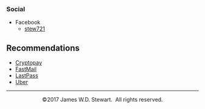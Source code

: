 ### Social
* Facebook
  * <a href="https://www.facebook.com/stew721" target="_blank" title="stew721">stew721</a>

## Recommendations
* <a href="http://go.forces.army/Cryptopay" target="_blank" title="Cryptopay">Cryptopay</a>
* <a href="http://go.forces.army/FastMail" target="_blank" title="FastMail">FastMail</a>
* <a href="http://go.forces.army/LastPass" target="_blank" title="LastPass">LastPass</a>
* <a href="http://go.forces.army/Uber" target="_blank" title="Uber">Uber</a>

---
<p align="center">&copy;2017 James W.D. Stewart.&nbsp; All rights reserved.</p>
